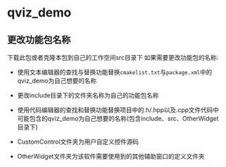 # qviz_demo

## 更改功能包名称
下载此包或者克隆本包到自己的工作空间src目录下
如果需要更改功能包的名称:
- 使用文本编辑器的查找与替换功能替换```cmakelist.txt```与```package.xml```中的qviz_demo为自己想要的名称

- 更改include目录下的文件夹名称为自己的功能包名称

- 使用代码编辑器的查找和替换功能替换项目中的.h/.hpp以及.cpp文件代码中可能包含的qviz_demo为自己想要的名称(包含include、src、OtherWidget目录下)

- CustomControl文件夹为用户自定义控件源码

- OtherWidget文件夹为该软件需要使用到的其他辅助窗口的定义文件夹
